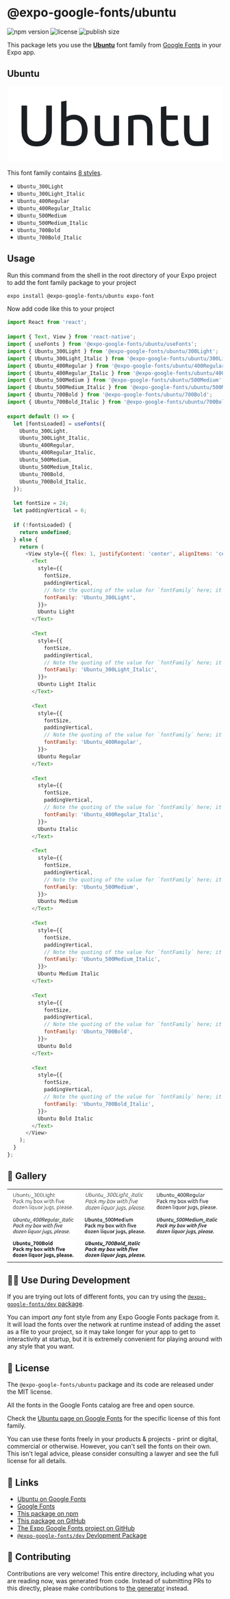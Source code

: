 # @expo-google-fonts/ubuntu

![npm version](https://flat.badgen.net/npm/v/@expo-google-fonts/ubuntu)
![license](https://flat.badgen.net/github/license/expo/google-fonts)
![publish size](https://flat.badgen.net/packagephobia/install/@expo-google-fonts/ubuntu)

This package lets you use the [**Ubuntu**](https://fonts.google.com/specimen/Ubuntu) font family from [Google Fonts](https://fonts.google.com/) in your Expo app.

## Ubuntu

![Ubuntu](./font-family.png)

This font family contains [8 styles](#-gallery).

- `Ubuntu_300Light`
- `Ubuntu_300Light_Italic`
- `Ubuntu_400Regular`
- `Ubuntu_400Regular_Italic`
- `Ubuntu_500Medium`
- `Ubuntu_500Medium_Italic`
- `Ubuntu_700Bold`
- `Ubuntu_700Bold_Italic`

## Usage

Run this command from the shell in the root directory of your Expo project to add the font family package to your project
```sh
expo install @expo-google-fonts/ubuntu expo-font
```

Now add code like this to your project
```js
import React from 'react';

import { Text, View } from 'react-native';
import { useFonts } from '@expo-google-fonts/ubuntu/useFonts';
import { Ubuntu_300Light } from '@expo-google-fonts/ubuntu/300Light';
import { Ubuntu_300Light_Italic } from '@expo-google-fonts/ubuntu/300Light_Italic';
import { Ubuntu_400Regular } from '@expo-google-fonts/ubuntu/400Regular';
import { Ubuntu_400Regular_Italic } from '@expo-google-fonts/ubuntu/400Regular_Italic';
import { Ubuntu_500Medium } from '@expo-google-fonts/ubuntu/500Medium';
import { Ubuntu_500Medium_Italic } from '@expo-google-fonts/ubuntu/500Medium_Italic';
import { Ubuntu_700Bold } from '@expo-google-fonts/ubuntu/700Bold';
import { Ubuntu_700Bold_Italic } from '@expo-google-fonts/ubuntu/700Bold_Italic';

export default () => {
  let [fontsLoaded] = useFonts({
    Ubuntu_300Light,
    Ubuntu_300Light_Italic,
    Ubuntu_400Regular,
    Ubuntu_400Regular_Italic,
    Ubuntu_500Medium,
    Ubuntu_500Medium_Italic,
    Ubuntu_700Bold,
    Ubuntu_700Bold_Italic,
  });

  let fontSize = 24;
  let paddingVertical = 6;

  if (!fontsLoaded) {
    return undefined;
  } else {
    return (
      <View style={{ flex: 1, justifyContent: 'center', alignItems: 'center' }}>
        <Text
          style={{
            fontSize,
            paddingVertical,
            // Note the quoting of the value for `fontFamily` here; it expects a string!
            fontFamily: 'Ubuntu_300Light',
          }}>
          Ubuntu Light
        </Text>

        <Text
          style={{
            fontSize,
            paddingVertical,
            // Note the quoting of the value for `fontFamily` here; it expects a string!
            fontFamily: 'Ubuntu_300Light_Italic',
          }}>
          Ubuntu Light Italic
        </Text>

        <Text
          style={{
            fontSize,
            paddingVertical,
            // Note the quoting of the value for `fontFamily` here; it expects a string!
            fontFamily: 'Ubuntu_400Regular',
          }}>
          Ubuntu Regular
        </Text>

        <Text
          style={{
            fontSize,
            paddingVertical,
            // Note the quoting of the value for `fontFamily` here; it expects a string!
            fontFamily: 'Ubuntu_400Regular_Italic',
          }}>
          Ubuntu Italic
        </Text>

        <Text
          style={{
            fontSize,
            paddingVertical,
            // Note the quoting of the value for `fontFamily` here; it expects a string!
            fontFamily: 'Ubuntu_500Medium',
          }}>
          Ubuntu Medium
        </Text>

        <Text
          style={{
            fontSize,
            paddingVertical,
            // Note the quoting of the value for `fontFamily` here; it expects a string!
            fontFamily: 'Ubuntu_500Medium_Italic',
          }}>
          Ubuntu Medium Italic
        </Text>

        <Text
          style={{
            fontSize,
            paddingVertical,
            // Note the quoting of the value for `fontFamily` here; it expects a string!
            fontFamily: 'Ubuntu_700Bold',
          }}>
          Ubuntu Bold
        </Text>

        <Text
          style={{
            fontSize,
            paddingVertical,
            // Note the quoting of the value for `fontFamily` here; it expects a string!
            fontFamily: 'Ubuntu_700Bold_Italic',
          }}>
          Ubuntu Bold Italic
        </Text>
      </View>
    );
  }
};

```

## 🔡 Gallery


||||
|-|-|-|
|![Ubuntu_300Light](./Ubuntu_300Light.ttf.png)|![Ubuntu_300Light_Italic](./Ubuntu_300Light_Italic.ttf.png)|![Ubuntu_400Regular](./Ubuntu_400Regular.ttf.png)||
|![Ubuntu_400Regular_Italic](./Ubuntu_400Regular_Italic.ttf.png)|![Ubuntu_500Medium](./Ubuntu_500Medium.ttf.png)|![Ubuntu_500Medium_Italic](./Ubuntu_500Medium_Italic.ttf.png)||
|![Ubuntu_700Bold](./Ubuntu_700Bold.ttf.png)|![Ubuntu_700Bold_Italic](./Ubuntu_700Bold_Italic.ttf.png)|||


## 👩‍💻 Use During Development

If you are trying out lots of different fonts, you can try using the [`@expo-google-fonts/dev` package](https://github.com/expo/google-fonts/tree/master/font-packages/dev#readme).

You can import *any* font style from any Expo Google Fonts package from it. It will load the fonts
over the network at runtime instead of adding the asset as a file to your project, so it may take longer
for your app to get to interactivity at startup, but it is extremely convenient
for playing around with any style that you want.

## 📖 License

The `@expo-google-fonts/ubuntu` package and its code are released under the MIT license.

All the fonts in the Google Fonts catalog are free and open source.

Check the [Ubuntu page on Google Fonts](https://fonts.google.com/specimen/Ubuntu) for the specific license of this font family.

You can use these fonts freely in your products & projects - print or digital, commercial or otherwise. However, you can't sell the fonts on their own. This isn't legal advice, please consider consulting a lawyer and see the full license for all details.

## 🔗 Links

- [Ubuntu on Google Fonts](https://fonts.google.com/specimen/Ubuntu)
- [Google Fonts](https://fonts.google.com/)
- [This package on npm](https://www.npmjs.com/package/@expo-google-fonts/ubuntu)
- [This package on GitHub](https://github.com/expo/google-fonts/tree/master/font-packages/ubuntu)
- [The Expo Google Fonts project on GitHub](https://github.com/expo/google-fonts)
- [`@expo-google-fonts/dev` Devlopment Package](https://github.com/expo/google-fonts/tree/master/font-packages/dev)

## 🤝 Contributing

Contributions are very welcome! This entire directory, including what you are reading now, was generated from code. Instead of submitting PRs to this directly, please make contributions to [the generator](https://github.com/expo/google-fonts/tree/master/packages/generator) instead.
